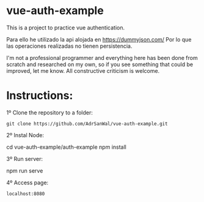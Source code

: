 # vue-auth-example

This is a project to practice vue authentication.

Para ello he utilizado la api alojada en https://dummyjson.com/
Por lo que las operaciones realizadas no tienen persistencia.

I'm not a professional programmer and everything here has been done from scratch and researched on my own, so if you see something that could be improved, let me know. All constructive criticism is welcome.

Instructions:
=

1º Clone the repository to a folder:

    git clone https://github.com/AdrSanWal/vue-auth-example.git

2º Instal Node:

  cd vue-auth-example/auth-example
  npm install

3º Run server:

  npm run serve
  
4º Access page:

    localhost:8080
